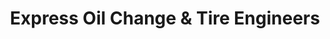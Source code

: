 ---
title: "Express Oil Change & Tire Engineers"
url: /hiram/express-oil-change-und-tire-engineers/
shop: Reifen
---